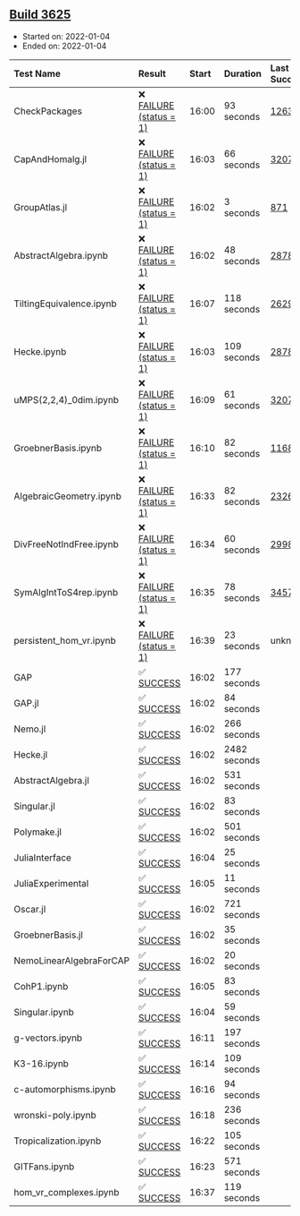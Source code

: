## [Build 3625](https://oscarci.mathematik.uni-kl.de/job/oscar-stable/3625/)

* Started on: 2022-01-04
* Ended on: 2022-01-04

| Test Name    | Result | Start | Duration | Last Success | First Failure |
|:-------------|:-------|:------|:---------|:-------------|:--------------|
| CheckPackages | ❌ [FAILURE (status = 1)](https://oscarci.mathematik.uni-kl.de/job/oscar-stable/3625/artifact/logs/build-3625/CheckPackages.log) | 16:00 | 93 seconds | [1263](https://oscarci.mathematik.uni-kl.de/job/oscar-stable/1263/) | [1264](https://oscarci.mathematik.uni-kl.de/job/oscar-stable/1264/) |
| CapAndHomalg.jl | ❌ [FAILURE (status = 1)](https://oscarci.mathematik.uni-kl.de/job/oscar-stable/3625/artifact/logs/build-3625/CapAndHomalg.jl.log) | 16:03 | 66 seconds | [3207](https://oscarci.mathematik.uni-kl.de/job/oscar-stable/3207/) | [3208](https://oscarci.mathematik.uni-kl.de/job/oscar-stable/3208/) |
| GroupAtlas.jl | ❌ [FAILURE (status = 1)](https://oscarci.mathematik.uni-kl.de/job/oscar-stable/3625/artifact/logs/build-3625/GroupAtlas.jl.log) | 16:02 | 3 seconds | [871](https://oscarci.mathematik.uni-kl.de/job/oscar-stable/871/) | [872](https://oscarci.mathematik.uni-kl.de/job/oscar-stable/872/) |
| AbstractAlgebra.ipynb | ❌ [FAILURE (status = 1)](https://oscarci.mathematik.uni-kl.de/job/oscar-stable/3625/artifact/logs/build-3625/AbstractAlgebra.ipynb.log) | 16:02 | 48 seconds | [2878](https://oscarci.mathematik.uni-kl.de/job/oscar-stable/2878/) | [2879](https://oscarci.mathematik.uni-kl.de/job/oscar-stable/2879/) |
| TiltingEquivalence.ipynb | ❌ [FAILURE (status = 1)](https://oscarci.mathematik.uni-kl.de/job/oscar-stable/3625/artifact/logs/build-3625/TiltingEquivalence.ipynb.log) | 16:07 | 118 seconds | [2629](https://oscarci.mathematik.uni-kl.de/job/oscar-stable/2629/) | [2630](https://oscarci.mathematik.uni-kl.de/job/oscar-stable/2630/) |
| Hecke.ipynb | ❌ [FAILURE (status = 1)](https://oscarci.mathematik.uni-kl.de/job/oscar-stable/3625/artifact/logs/build-3625/Hecke.ipynb.log) | 16:03 | 109 seconds | [2878](https://oscarci.mathematik.uni-kl.de/job/oscar-stable/2878/) | [2879](https://oscarci.mathematik.uni-kl.de/job/oscar-stable/2879/) |
| uMPS(2,2,4)_0dim.ipynb | ❌ [FAILURE (status = 1)](https://oscarci.mathematik.uni-kl.de/job/oscar-stable/3625/artifact/logs/build-3625/uMPS-2-2-4-_0dim.ipynb.log) | 16:09 | 61 seconds | [3207](https://oscarci.mathematik.uni-kl.de/job/oscar-stable/3207/) | [3208](https://oscarci.mathematik.uni-kl.de/job/oscar-stable/3208/) |
| GroebnerBasis.ipynb | ❌ [FAILURE (status = 1)](https://oscarci.mathematik.uni-kl.de/job/oscar-stable/3625/artifact/logs/build-3625/GroebnerBasis.ipynb.log) | 16:10 | 82 seconds | [1168](https://oscarci.mathematik.uni-kl.de/job/oscar-stable/1168/) | [1169](https://oscarci.mathematik.uni-kl.de/job/oscar-stable/1169/) |
| AlgebraicGeometry.ipynb | ❌ [FAILURE (status = 1)](https://oscarci.mathematik.uni-kl.de/job/oscar-stable/3625/artifact/logs/build-3625/AlgebraicGeometry.ipynb.log) | 16:33 | 82 seconds | [2326](https://oscarci.mathematik.uni-kl.de/job/oscar-stable/2326/) | [2327](https://oscarci.mathematik.uni-kl.de/job/oscar-stable/2327/) |
| DivFreeNotIndFree.ipynb | ❌ [FAILURE (status = 1)](https://oscarci.mathematik.uni-kl.de/job/oscar-stable/3625/artifact/logs/build-3625/DivFreeNotIndFree.ipynb.log) | 16:34 | 60 seconds | [2998](https://oscarci.mathematik.uni-kl.de/job/oscar-stable/2998/) | [2999](https://oscarci.mathematik.uni-kl.de/job/oscar-stable/2999/) |
| SymAlgIntToS4rep.ipynb | ❌ [FAILURE (status = 1)](https://oscarci.mathematik.uni-kl.de/job/oscar-stable/3625/artifact/logs/build-3625/SymAlgIntToS4rep.ipynb.log) | 16:35 | 78 seconds | [3457](https://oscarci.mathematik.uni-kl.de/job/oscar-stable/3457/) | [3458](https://oscarci.mathematik.uni-kl.de/job/oscar-stable/3458/) |
| persistent_hom_vr.ipynb | ❌ [FAILURE (status = 1)](https://oscarci.mathematik.uni-kl.de/job/oscar-stable/3625/artifact/logs/build-3625/persistent_hom_vr.ipynb.log) | 16:39 | 23 seconds | unknown | unknown |
| GAP | ✅ [SUCCESS](https://oscarci.mathematik.uni-kl.de/job/oscar-stable/3625/artifact/logs/build-3625/GAP.log) | 16:02 | 177 seconds |  |  |
| GAP.jl | ✅ [SUCCESS](https://oscarci.mathematik.uni-kl.de/job/oscar-stable/3625/artifact/logs/build-3625/GAP.jl.log) | 16:02 | 84 seconds |  |  |
| Nemo.jl | ✅ [SUCCESS](https://oscarci.mathematik.uni-kl.de/job/oscar-stable/3625/artifact/logs/build-3625/Nemo.jl.log) | 16:02 | 266 seconds |  |  |
| Hecke.jl | ✅ [SUCCESS](https://oscarci.mathematik.uni-kl.de/job/oscar-stable/3625/artifact/logs/build-3625/Hecke.jl.log) | 16:02 | 2482 seconds |  |  |
| AbstractAlgebra.jl | ✅ [SUCCESS](https://oscarci.mathematik.uni-kl.de/job/oscar-stable/3625/artifact/logs/build-3625/AbstractAlgebra.jl.log) | 16:02 | 531 seconds |  |  |
| Singular.jl | ✅ [SUCCESS](https://oscarci.mathematik.uni-kl.de/job/oscar-stable/3625/artifact/logs/build-3625/Singular.jl.log) | 16:02 | 83 seconds |  |  |
| Polymake.jl | ✅ [SUCCESS](https://oscarci.mathematik.uni-kl.de/job/oscar-stable/3625/artifact/logs/build-3625/Polymake.jl.log) | 16:02 | 501 seconds |  |  |
| JuliaInterface | ✅ [SUCCESS](https://oscarci.mathematik.uni-kl.de/job/oscar-stable/3625/artifact/logs/build-3625/JuliaInterface.log) | 16:04 | 25 seconds |  |  |
| JuliaExperimental | ✅ [SUCCESS](https://oscarci.mathematik.uni-kl.de/job/oscar-stable/3625/artifact/logs/build-3625/JuliaExperimental.log) | 16:05 | 11 seconds |  |  |
| Oscar.jl | ✅ [SUCCESS](https://oscarci.mathematik.uni-kl.de/job/oscar-stable/3625/artifact/logs/build-3625/Oscar.jl.log) | 16:02 | 721 seconds |  |  |
| GroebnerBasis.jl | ✅ [SUCCESS](https://oscarci.mathematik.uni-kl.de/job/oscar-stable/3625/artifact/logs/build-3625/GroebnerBasis.jl.log) | 16:02 | 35 seconds |  |  |
| NemoLinearAlgebraForCAP | ✅ [SUCCESS](https://oscarci.mathematik.uni-kl.de/job/oscar-stable/3625/artifact/logs/build-3625/NemoLinearAlgebraForCAP.log) | 16:02 | 20 seconds |  |  |
| CohP1.ipynb | ✅ [SUCCESS](https://oscarci.mathematik.uni-kl.de/job/oscar-stable/3625/artifact/logs/build-3625/CohP1.ipynb.log) | 16:05 | 83 seconds |  |  |
| Singular.ipynb | ✅ [SUCCESS](https://oscarci.mathematik.uni-kl.de/job/oscar-stable/3625/artifact/logs/build-3625/Singular.ipynb.log) | 16:04 | 59 seconds |  |  |
| g-vectors.ipynb | ✅ [SUCCESS](https://oscarci.mathematik.uni-kl.de/job/oscar-stable/3625/artifact/logs/build-3625/g-vectors.ipynb.log) | 16:11 | 197 seconds |  |  |
| K3-16.ipynb | ✅ [SUCCESS](https://oscarci.mathematik.uni-kl.de/job/oscar-stable/3625/artifact/logs/build-3625/K3-16.ipynb.log) | 16:14 | 109 seconds |  |  |
| c-automorphisms.ipynb | ✅ [SUCCESS](https://oscarci.mathematik.uni-kl.de/job/oscar-stable/3625/artifact/logs/build-3625/c-automorphisms.ipynb.log) | 16:16 | 94 seconds |  |  |
| wronski-poly.ipynb | ✅ [SUCCESS](https://oscarci.mathematik.uni-kl.de/job/oscar-stable/3625/artifact/logs/build-3625/wronski-poly.ipynb.log) | 16:18 | 236 seconds |  |  |
| Tropicalization.ipynb | ✅ [SUCCESS](https://oscarci.mathematik.uni-kl.de/job/oscar-stable/3625/artifact/logs/build-3625/Tropicalization.ipynb.log) | 16:22 | 105 seconds |  |  |
| GITFans.ipynb | ✅ [SUCCESS](https://oscarci.mathematik.uni-kl.de/job/oscar-stable/3625/artifact/logs/build-3625/GITFans.ipynb.log) | 16:23 | 571 seconds |  |  |
| hom_vr_complexes.ipynb | ✅ [SUCCESS](https://oscarci.mathematik.uni-kl.de/job/oscar-stable/3625/artifact/logs/build-3625/hom_vr_complexes.ipynb.log) | 16:37 | 119 seconds |  |  |

